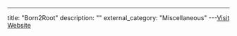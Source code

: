 ---
title: "Born2Root"
description: ""
external_category: "Miscellaneous"
---[Visit Website](https://www.hackingarticles.in/hack-born2root-vm-ctf-challenge/)

